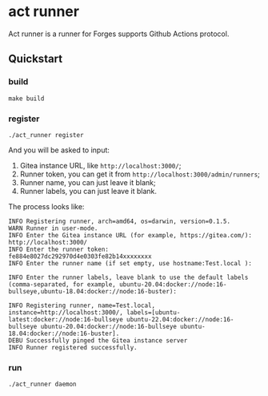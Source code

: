# act runner

Act runner is a runner for Forges supports Github Actions protocol.

## Quickstart

### build

```shell
make build
```

### register

```shell
./act_runner register
```

And you will be asked to input:

1. Gitea instance URL, like `http://localhost:3000/`;
2. Runner token, you can get it from `http://localhost:3000/admin/runners`;
3. Runner name, you can just leave it blank;
4. Runner labels, you can just leave it blank.

The process looks like:
```text
INFO Registering runner, arch=amd64, os=darwin, version=0.1.5.
WARN Runner in user-mode.
INFO Enter the Gitea instance URL (for example, https://gitea.com/):
http://localhost:3000/
INFO Enter the runner token:
fe884e8027dc292970d4e0303fe82b14xxxxxxxx
INFO Enter the runner name (if set empty, use hostname:Test.local ):

INFO Enter the runner labels, leave blank to use the default labels (comma-separated, for example, ubuntu-20.04:docker://node:16-bullseye,ubuntu-18.04:docker://node:16-buster):

INFO Registering runner, name=Test.local, instance=http://localhost:3000/, labels=[ubuntu-latest:docker://node:16-bullseye ubuntu-22.04:docker://node:16-bullseye ubuntu-20.04:docker://node:16-bullseye ubuntu-18.04:docker://node:16-buster].
DEBU Successfully pinged the Gitea instance server
INFO Runner registered successfully.
```

### run

```shell
./act_runner daemon
```